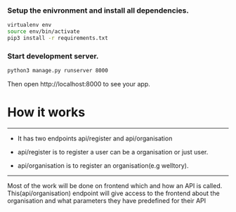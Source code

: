 ### Setup the enivronment and install all dependencies.
```bash
virtualenv env
source env/bin/activate
pip3 install -r requirements.txt
```

### Start development server.
```bash
python3 manage.py runserver 8000
```

Then open http://localhost:8000 to see your app.

# How it works
---
* It has two endpoints api/register and api/organisation

* api/register is to register a user can be a organisation or  just user.

* api/organisation is to register an organisation(e.g welltory).

---

Most of the work will be done on frontend which and how an API is called. This(api/organisation) endpoint will give access to the  frontend about the organisation and what parameters they have predefined for their API



